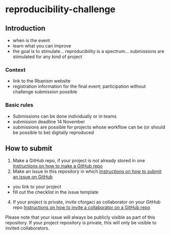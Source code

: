 # reproducibility-challenge

## Introduction
- when is the event
- learn what you can improve
- the goal is to stimulate... reproducibility is a spectrum... submissions are stimulated for any kind of project



### Context
- link to the Rbanism website
- registration information for the final event; participation without challenge submission possible

### Basic rules

- Submissions can be done individually or in teams
- submission deadline 14 November
- submissions are possible for projects whose workflow can be (or should be possible to be) digitally reproduced

## How to submit

1. Make a GitHub repo, if your project is not already stored in one [Instructions on how to make a GitHub repo]()
2. Make an issue in this repository in which [Instructions on how to submit an issue on GitHub]()
  - you link to your project
  - fill out the checklist in the issue template
4. If your project is private, invite cforgaci as collaborator on your GitHub repo [Instructions on how to invite a collaborator on a GitHub repo]()

Please note that your issue will always be publicly visible as part of this repository. If your project repository is private, this will only be visible to invited collaborators.
